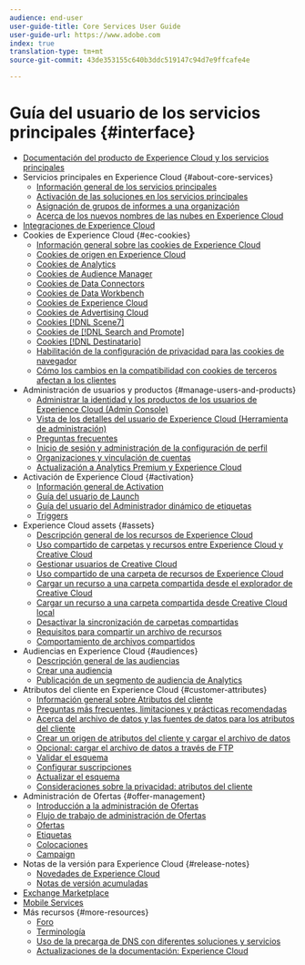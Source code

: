 ```yaml
---
audience: end-user
user-guide-title: Core Services User Guide
user-guide-url: https://www.adobe.com
index: true
translation-type: tm+mt
source-git-commit: 43de353155c640b3ddc519147c94d7e9ffcafe4e

---
```



# Guía del usuario de los servicios principales {#interface}

+ [Documentación del producto de Experience Cloud y los servicios principales](experience-cloud.md)
+ Servicios principales en Experience Cloud {#about-core-services}
   + [Información general de los servicios principales](core-services-landing.md)
   + [Activación de las soluciones en los servicios principales](core-services/core-services.md)
   + [Asignación de grupos de informes a una organización](core-services/report-suite-mapping.md)
   + [Acerca de los nuevos nombres de las nubes en Experience Cloud](solutions-core-services.md)
+ [Integraciones de Experience Cloud](marketing-cloud-integrations.md)
+ Cookies de Experience Cloud {#ec-cookies}
   + [Información general sobre las cookies de Experience Cloud](cookies/cookies-privacy.md)
   + [Cookies de origen en Experience Cloud](cookies/cookies-first-party.md)
   + [Cookies de Analytics](cookies/cookies-analytics.md)
   + [Cookies de Audience Manager](cookies/cookies-am.md)
   + [Cookies de Data Connectors](cookies/cookies-dc.md)
   + [Cookies de Data Workbench](cookies/cookies-insight.md)
   + [Cookies de Experience Cloud](cookies/cookies-mc.md)
   + [Cookies de Advertising Cloud](cookies/cookies-advertising-cloud.md)
   + [Cookies [!DNL Scene7]](cookies/cookies-s7.md)
   + [Cookies de [!DNL Search and Promote]](cookies/cookies-snp.md)
   + [Cookies [!DNL Destinatario]](cookies/cookies-target.md)
   + [Habilitación de la configuración de privacidad para las cookies de navegador](cookies/browser-cookie-settings.md)
   + [Cómo los cambios en la compatibilidad con cookies de terceros afectan a los clientes](cookies/cookies-thirdparty.md)
+ Administración de usuarios y productos {#manage-users-and-products}
   + [Administrar la identidad y los productos de los usuarios de Experience Cloud (Admin Console)](admin-getting-started/admin-getting-started.md)
   + [Vista de los detalles del usuario de Experience Cloud (Herramienta de administración)](admin-getting-started/admin-tool-experience-cloud.md)
   + [Preguntas frecuentes](admin-getting-started/faq.md)
   + [Inicio de sesión y administración de la configuración de perfil](admin-getting-started/getting-started-experience-cloud.md)
   + [Organizaciones y vinculación de cuentas](admin-getting-started/organizations.md)
   + [Actualización a Analytics Premium y Experience Cloud](admin-getting-started/upgrade-to-analytics-premium.md)
+ Activación de Experience Cloud {#activation}
   + [Información general de Activation](activation/activation.md)
   + [Guía del usuario de Launch](https://docs.adobe.com/content/help/en/launch/using/overview.html)
   + [Guía del usuario del Administrador dinámico de etiquetas](https://docs.adobe.com/content/help/en/dtm/using/dtm-home.html)
   + [Triggers](activation/triggers.md)
+ Experience Cloud assets {#assets}
   + [Descripción general de los recursos de Experience Cloud](experience-cloud-assets/experience-cloud-assets.md)
   + [Uso compartido de carpetas y recursos entre Experience Cloud y Creative Cloud](experience-cloud-assets/creative-cloud.md)
   + [Gestionar usuarios de Creative Cloud](experience-cloud-assets/t-admin-add-cc-user.md)
   + [Uso compartido de una carpeta de recursos de Experience Cloud](experience-cloud-assets/t-share-creative-cloud.md)
   + [Cargar un recurso a una carpeta compartida desde el explorador de Creative Cloud](experience-cloud-assets/t-upload-asset-cc.md)
   + [Cargar un recurso a una carpeta compartida desde Creative Cloud local](experience-cloud-assets/t-cc-asset-upload-thor.md)
   + [Desactivar la sincronización de carpetas compartidas](experience-cloud-assets/t-disable-asset-sync.md)
   + [Requisitos para compartir un archivo de recursos](experience-cloud-assets/assets-file-reqs.md)
   + [Comportamiento de archivos compartidos](experience-cloud-assets/asset-behavior.md)
+ Audiencias en Experience Cloud {#audiences}
   + [Descripción general de las audiencias](audience-library/audience-library.md)
   + [Crear una audiencia](audience-library/t-audience-create.md)
   + [Publicación de un segmento de audiencia de Analytics](audience-library/t-publish-audience-segment.md)
+ Atributos del cliente en Experience Cloud {#customer-attributes}
   + [Información general sobre Atributos del cliente](attributes/attributes.md)
   + [Preguntas más frecuentes, limitaciones y prácticas recomendadas](attributes/faq-crs.md)
   + [Acerca del archivo de datos y las fuentes de datos para los atributos del cliente](attributes/crs-data-file.md)
   + [Crear un origen de atributos del cliente y cargar el archivo de datos](attributes/t-crs-usecase.md)
   + [Opcional: cargar el archivo de datos a través de FTP](attributes/t-upload-attributes-ftp.md)
   + [Validar el esquema](attributes/validate-schema.md)
   + [Configurar suscripciones](attributes/subscription.md)
   + [Actualizar el esquema](attributes/t-update-schema.md)
   + [Consideraciones sobre la privacidad: atributos del cliente](attributes/privacy-mac.md)
+ Administración de Ofertas {#offer-management}
   + [Introducción a la administración de Ofertas](offer-management/getting-started.md)
   + [Flujo de trabajo de administración de Ofertas](offer-management/offer-management-workflow.md)
   + [Ofertas](offer-management/offers.md)
   + [Etiquetas](offer-management/labels.md)
   + [Colocaciones](offer-management/placements.md)
   + [Campaign](offer-management/campaign.md)
+ Notas de la versión para Experience Cloud {#release-notes}
   + [Novedades de Experience Cloud](https://docs.adobe.com/content/help/en/release-notes/experience-cloud/current.html)
   + [Notas de versión acumuladas](marketing-cloud-interface/release-notes.md)
+ [Exchange Marketplace](exchange.md)
+ [Mobile Services](https://docs.adobe.com/content/help/en/mobile-services/using/home.html)
+ Más recursos {#more-resources}
   + [Foro](https://forums.adobe.com/community/experience-cloud)
   + [Terminología](terms.md)
   + [Uso de la precarga de DNS con diferentes soluciones y servicios](dns-prefetch.md)
   + [Actualizaciones de la documentación: Experience Cloud](doc-updates.md)
